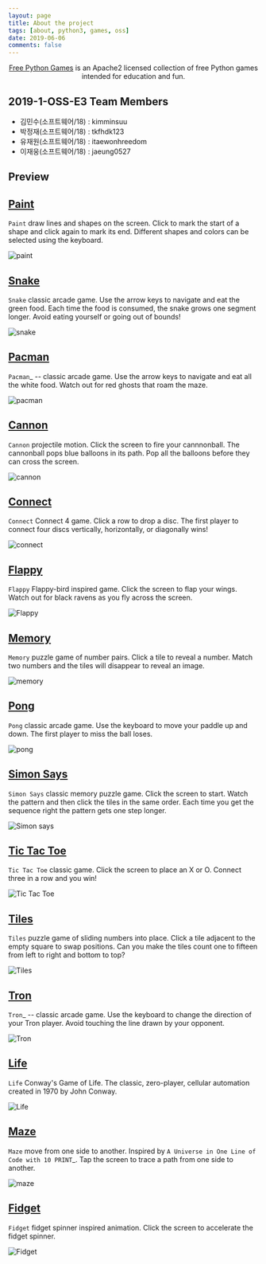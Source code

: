 ```yaml
---
layout: page
title: About the project
tags: [about, python3, games, oss]
date: 2019-06-06
comments: false
---
```

    
<center><u>Free Python Games</u> is an Apache2 licensed collection of free Python games intended for education and fun.</center>

## 2019-1-OSS-E3 Team Members

- 김민수(소프트웨어/18) : kimminsuu
- 박정재(소프트웨어/18) : tkfhdk123
- 유재원(소프트웨어/18) : itaewonhreedom
- 이재웅(소프트웨어/18) : jaeung0527


## Preview

[**Paint**](http://www.grantjenks.com/docs/freegames/paint.html)
-----
`Paint` draw lines and shapes on the screen. Click to mark the start of a
shape and click again to mark its end. Different shapes and colors can be
selected using the keyboard.

 ![paint](http://www.grantjenks.com/docs/freegames/_static/paint.gif)

[**Snake**](http://www.grantjenks.com/docs/freegames/snake.html)
-----
`Snake` classic arcade game. Use the arrow keys to navigate and eat the
green food. Each time the food is consumed, the snake grows one segment
longer. Avoid eating yourself or going out of bounds!

![snake](http://www.grantjenks.com/docs/freegames/_static/snake.gif)
   
[**Pacman**](http://www.grantjenks.com/docs/freegames/pacman.html)
-----
`Pacman`_ -- classic arcade game. Use the arrow keys to navigate and eat all
the white food. Watch out for red ghosts that roam the maze.

![pacman](http://www.grantjenks.com/docs/freegames/_static/pacman.gif)

[**Cannon**](http://www.grantjenks.com/docs/freegames/cannon.html)
-----
`Cannon` projectile motion. Click the screen to fire your cannnonball. The
cannonball pops blue balloons in its path. Pop all the balloons before they can
cross the screen.

![cannon](http://www.grantjenks.com/docs/freegames/_static/cannon.gif)

[**Connect**](http://www.grantjenks.com/docs/freegames/connect.html)
-----
`Connect` Connect 4 game. Click a row to drop a disc. The first player to
connect four discs vertically, horizontally, or diagonally wins!

![connect](http://www.grantjenks.com/docs/freegames/_static/connect.gif)

[**Flappy**](http://www.grantjenks.com/docs/freegames/flappy.html)
-----
`Flappy` Flappy-bird inspired game. Click the screen to flap your
wings. Watch out for black ravens as you fly across the screen.

![Flappy](http://www.grantjenks.com/docs/freegames/_static/flappy.gif)

[**Memory**](http://www.grantjenks.com/docs/freegames/memory.html)
-----
`Memory` puzzle game of number pairs. Click a tile to reveal a
number. Match two numbers and the tiles will disappear to reveal an image.

![memory](http://www.grantjenks.com/docs/freegames/_static/memory.gif)

[**Pong**](http://www.grantjenks.com/docs/freegames/pong.html)
-----
`Pong` classic arcade game. Use the keyboard to move your paddle up and
down. The first player to miss the ball loses.

![pong](http://www.grantjenks.com/docs/freegames/_static/pong.gif)

[**Simon Says**](http://www.grantjenks.com/docs/freegames/simonsays.html)
-----
`Simon Says` classic memory puzzle game. Click the screen to start. Watch
the pattern and then click the tiles in the same order. Each time you get the
sequence right the pattern gets one step longer.

![Simon says](http://www.grantjenks.com/docs/freegames/_static/simonsays.gif)

[**Tic Tac Toe**](http://www.grantjenks.com/docs/freegames/tictactoe.html)
-----
`Tic Tac Toe` classic game. Click the screen to place an X or O. Connect
three in a row and you win!

![Tic Tac Toe](http://www.grantjenks.com/docs/freegames/_static/tictactoe.gif)
 

[**Tiles**](http://www.grantjenks.com/docs/freegames/tiles.html)
-----
`Tiles` puzzle game of sliding numbers into place. Click a tile adjacent to
the empty square to swap positions. Can you make the tiles count one to fifteen
from left to right and bottom to top?

![Tiles](http://www.grantjenks.com/docs/freegames/_static/tiles.gif)

[**Tron**](http://www.grantjenks.com/docs/freegames/tron.html)
-----
`Tron`_ -- classic arcade game. Use the keyboard to change the direction of
your Tron player. Avoid touching the line drawn by your opponent.

![Tron](http://www.grantjenks.com/docs/freegames/_static/tron.gif)

[**Life**](http://www.grantjenks.com/docs/freegames/life.html)
-----
`Life` Conway's Game of Life. The classic, zero-player, cellular automation
created in 1970 by John Conway.

![Life](http://www.grantjenks.com/docs/freegames/_static/life.gif)

[**Maze**](http://www.grantjenks.com/docs/freegames/maze.html)
-----
`Maze` move from one side to another. Inspired by `A Universe in One Line
of Code with 10 PRINT`_. Tap the screen to trace a path from one side to
another.

![maze](http://www.grantjenks.com/docs/freegames/_static/maze.gif)

[**Fidget**](http://www.grantjenks.com/docs/freegames/fidget.html)
-----
`Fidget` fidget spinner inspired animation. Click the screen to accelerate
the fidget spinner.

![Fidget](http://www.grantjenks.com/docs/freegames/_static/fidget.gif)



